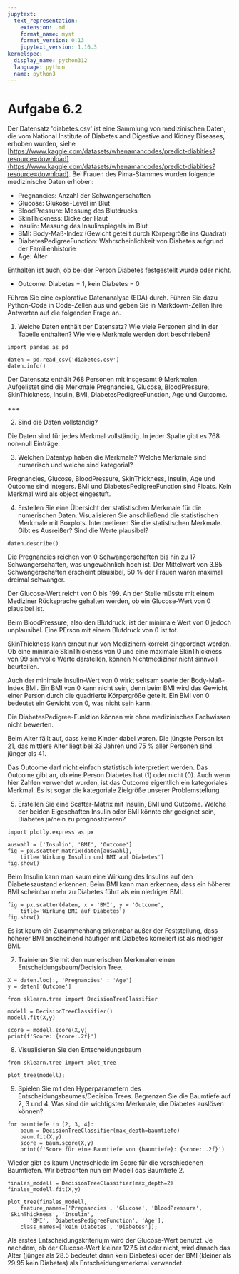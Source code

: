 ```yaml
---
jupytext:
  text_representation:
    extension: .md
    format_name: myst
    format_version: 0.13
    jupytext_version: 1.16.3
kernelspec:
  display_name: python312
  language: python
  name: python3
---
```


# Aufgabe 6.2

Der Datensatz 'diabetes.csv' ist eine Sammlung von medizinischen Daten, die vom
National Institute of Diabetes and Digestive and Kidney Diseases, erhoben
wurden, siehe
[https://www.kaggle.com/datasets/whenamancodes/predict-diabities?resource=download](https://www.kaggle.com/datasets/whenamancodes/predict-diabities?resource=download).
Bei Frauen des Pima-Stammes wurden folgende medizinische Daten erhoben:

* Pregnancies: Anzahl der Schwangerschaften
* Glucose: Glukose-Level im Blut
* BloodPressure: Messung des Blutdrucks
* SkinThickness: Dicke der Haut
* Insulin: Messung des Insulinspiegels im Blut
* BMI: Body-Maß-Index (Gewicht geteilt durch Körpergröße ins Quadrat)
* DiabetesPedigreeFunction: Wahrscheinlichkeit von Diabetes aufgrund der Familienhistorie
* Age: Alter

Enthalten ist auch, ob bei der Person Diabetes festgestellt wurde oder nicht.

* Outcome: Diabetes = 1, kein Diabetes = 0

Führen Sie eine explorative Datenanalyse (EDA) durch. Führen Sie dazu
Python-Code in Code-Zellen aus und geben Sie in Markdown-Zellen Ihre Antworten
auf die folgenden Frage an.

1. Welche Daten enthält der Datensatz? Wie viele Personen sind in der Tabelle
   enthalten? Wie viele Merkmale werden dort beschrieben?

```{code-cell} ipython3
import pandas as pd 

daten = pd.read_csv('diabetes.csv')
daten.info()
```

Der Datensatz enthält 768 Personen mit insgesamt 9 Merkmalen. Aufgelistet sind die Merkmale Pregnancies, Glucose, BloodPressure, SkinThickness, Insulin, BMI, DiabetesPedigreeFunction, Age und Outcome.

+++

2. Sind die Daten vollständig?

Die Daten sind für jedes Merkmal vollständig. In jeder Spalte gibt es 768 non-null Einträge.

3. Welchen Datentyp haben die Merkmale? Welche Merkmale sind numerisch und
   welche sind kategorial?

Pregnancies, Glucose, BloodPressure, SkinThickness, Insulin, Age und Outcome sind Integers. BMI und DiabetesPedigreeFunction sind Floats. Kein Merkmal wird als object eingestuft.

4. Erstellen Sie eine Übersicht der statistischen Merkmale für die numerischen
   Daten. Visualisieren Sie anschließend die statistischen Merkmale mit
   Boxplots. Interpretieren Sie die statistischen Merkmale. Gibt es Ausreißer?
   Sind die Werte plausibel?

```{code-cell} ipython3
daten.describe()
```

Die Pregnancies reichen von 0 Schwangerschaften bis hin zu 17 Schwangerschaften, was ungewöhnlich hoch ist. Der Mittelwert von 3.85 Schwangerschaften erscheint plausibel, 50 % der Frauen waren maximal dreimal schwanger.

Der Glucose-Wert reicht von 0 bis 199. An der Stelle müsste mit einem Mediziner Rücksprache gehalten werden, ob ein Glucose-Wert von 0 plausibel ist.

Beim BloodPressure, also den Blutdruck, ist der minimale Wert von 0 jedoch unplausibel. Eine PErson mit einem Blutdruck von 0 ist tot.

SkinThickness kann erneut nur von Medizinern korrekt eingeordnet werden. Ob eine minimale SkinThickness von 0 und eine maximale SkinThickness von 99 sinnvolle Werte darstellen, können Nichtmediziner nicht sinnvoll beurteilen.

Auch der minimale Insulin-Wert von 0 wirkt seltsam sowie der Body-Maß-Index BMI. Ein BMI von 0 kann nicht sein, denn beim BMI wird das Gewicht einer Person durch die quadrierte Körpergröße geteilt. Ein BMI von 0 bedeutet ein Gewicht von 0, was nicht sein kann.

Die DiabetesPedigree-Funktion können wir ohne medizinisches Fachwissen nicht bewerten.

Beim Alter fällt auf, dass keine Kinder dabei waren. Die jüngste Person ist 21, das mittlere Alter liegt bei 33 Jahren und 75 % aller Personen sind jünger als 41.

Das Outcome darf nicht einfach statistisch interpretiert werden. Das Outcome gibt an, ob eine Person Diabetes hat (1) oder nicht (0). Auch wenn hier Zahlen verwendet wurden, ist das Outcome eigentlich ein kategoriales Merkmal. Es ist sogar die kategoriale Zielgröße unserer Problemstellung.

5. Erstellen Sie eine Scatter-Matrix mit Insulin, BMI und Outcome. Welche der
  beiden Eigeschaften Insulin oder BMI könnte ehr geeignet sein, Diabetes
  ja/nein zu prognostizieren?

```{code-cell} ipython3
import plotly.express as px 

auswahl = ['Insulin', 'BMI', 'Outcome']
fig = px.scatter_matrix(daten[auswahl],
    title='Wirkung Insulin und BMI auf Diabetes')
fig.show()
```

Beim Insulin kann man kaum eine Wirkung des Insulins auf den Diabeteszustand erkennen. Beim BMI kann man erkennen, dass ein höherer BMI scheinbar mehr zu Diabetes führt als ein niedriger BMI.

```{code-cell} ipython3
fig = px.scatter(daten, x = 'BMI', y = 'Outcome',
    title='Wirkung BMI auf Diabetes')
fig.show()
```

Es ist kaum ein Zusammenhang erkennbar außer der Feststellung, dass höherer BMI anscheinend häufiger mit Diabetes korreliert ist als niedriger BMI.

7. Trainieren Sie mit den numerischen Merkmalen einen Entscheidungsbaum/Decision Tree.

```{code-cell} ipython3
X = daten.loc[:, 'Pregnancies' : 'Age']
y = daten['Outcome']
```

```{code-cell} ipython3
from sklearn.tree import DecisionTreeClassifier

modell = DecisionTreeClassifier()
modell.fit(X,y)

score = modell.score(X,y)
print(f'Score: {score:.2f}')
```

8. Visualisieren Sie den Entscheidungsbaum

```{code-cell} ipython3
from sklearn.tree import plot_tree

plot_tree(modell);
```

9. Spielen Sie mit den Hyperparametern des Entscheidungsbaumes/Decision Trees. Begrenzen Sie die Baumtiefe auf 2, 3 und 4. Was sind die wichtigsten Merkmale, die Diabetes auslösen können?

```{code-cell} ipython3
for baumtiefe in [2, 3, 4]:
    baum = DecisionTreeClassifier(max_depth=baumtiefe)
    baum.fit(X,y)
    score = baum.score(X,y)
    print(f'Score für eine Baumtiefe von {baumtiefe}: {score: .2f}')
```

Wieder gibt es kaum Unetrschiede im Score für die verschiedenen Baumtiefen. Wir betrachten nun ein Modell das Baumtiefe 2.

```{code-cell} ipython3
finales_modell = DecisionTreeClassifier(max_depth=2)
finales_modell.fit(X,y)

plot_tree(finales_modell,
    feature_names=['Pregnancies', 'Glucose', 'BloodPressure', 'SkinThickness', 'Insulin',
       'BMI', 'DiabetesPedigreeFunction', 'Age'],
    class_names=['kein Diabetes', 'Diabetes']);
```

Als erstes Entscheidungskriteriujm wird der Glucose-Wert benutzt. Je nachdem, ob der Glucose-Wert kleiner 127.5 ist oder nicht, wird danach das Alter (jünger als 28.5 bedeutet dann kein Diabetes) oder der BMI (kleiner als 29.95 kein Diabetes) als Entscheidungsmerkmal verwendet.
